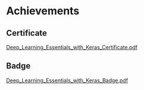 

# Achievements
## Certificate
[Deep_Learning_Essentials_with_Keras_Certificate.pdf](https://prod-files-secure.s3.us-west-2.amazonaws.com/03e82b26-cccb-4906-bb56-adabcbdc0655/f5cf1405-8a02-49a4-beb6-3d50b033ba6e/Deep_Learning_Essentials_with_Keras_Certificate.pdf?X-Amz-Algorithm=AWS4-HMAC-SHA256&X-Amz-Content-Sha256=UNSIGNED-PAYLOAD&X-Amz-Credential=ASIAZI2LB4664AOZJVHP%2F20250130%2Fus-west-2%2Fs3%2Faws4_request&X-Amz-Date=20250130T101519Z&X-Amz-Expires=3600&X-Amz-Security-Token=IQoJb3JpZ2luX2VjEJr%2F%2F%2F%2F%2F%2F%2F%2F%2F%2FwEaCXVzLXdlc3QtMiJIMEYCIQCxl1DgIHvNqMzirkPZ4gptNVQhFCh4%2F%2FZEXXS6zA172gIhAPsqW3SEHVmC%2FlEeBov%2F8rLNlmJEcPa1NZCBC48QmDJ2KogECKP%2F%2F%2F%2F%2F%2F%2F%2F%2F%2FwEQABoMNjM3NDIzMTgzODA1Igxb6e4TviEG3afbRp0q3APmf2C67TtKL0yc5pxn%2BCpWqBMl%2BZccJxoUsYA1WY3896oP0UOjb2H7T1%2Br%2BPRj8pVwCYSxUCRYh%2B9LvRSJFnzqVzDjT%2B6OnQrkVJCQ2gOVfJs%2B2nKBMN2We5LPVYxsYi9W%2FFR7LdQRlMiSYhoGo0WZ9YH01ZyvL8LO9ez6wdZBSChTtTQQ28IXBb2Ug8A3wH0iCBT5W6qyQXteGbhNjf6bi0%2FaYvbZVIlmWKn4ZQ10WxCNWJEcVeyTLb%2B5IXDw2aGzzyjFjETJPbEoBD7Hom5pEGUEyVTPOdOkdYep3emFyA4fRm6ZbAOjqjsDP5Lu6JBBMx77eY9OBQMp55O3TQI0c2on4mj4XeafAIMFVRLib7CI56I%2FUjbRmwwuFEuQbiig3CcNhib9avNzVsFqqPj98aHo5de1LL%2B%2F1TwsXoeRt12fQfXUdojQH3m1Gdbse%2BK497WpQ8xEJoHTWQd3oHaQhE2lmwhEzU3w%2FXe519%2F%2F7HcND99BM%2B%2B0XHcuZIrd1%2F1SV1aXD7qFMTeWpg1tZ%2BGBT0qNgHXQvMddFAo%2Ba%2F%2BmohHG5qI7fXNGAnJJ9IJhzwdJQV8%2BYuzNA3m3na0%2Fdd24ys%2BV%2FblO%2FLjsJ6I%2BKCyHHFtx9VwSRcy9Vamc1DD5iu28BjqkAUZCqTcWtUXAlV4CbFoISvw4aKQIvqyrpy6%2FJ5kKOXaBLLhA46lT1XQAqa61ZagtegBGG4zPhco48XfkbHCAj4rNAXpFUWbpjlxFPjbV3QEmPXMCSGE8kRLWYuBPGvoKw73D62SxImlIEChMCP2EO6Jc1uYJZUXLWFPyMozrelD5%2BicPdIbXT61ChVE%2BQcbkzk0BE6U9KFVPhvRALd2Z9Z%2BTIxcG&X-Amz-Signature=95c235d7f22aef25048c7764525806bc29f9de9456486386a57d5e70ca7d94cd&X-Amz-SignedHeaders=host&x-id=GetObject)
## Badge
[Deep_Learning_Essentials_with_Keras_Badge.pdf](https://prod-files-secure.s3.us-west-2.amazonaws.com/03e82b26-cccb-4906-bb56-adabcbdc0655/5c209097-6d96-477f-a031-edc11aa6225f/Deep_Learning_Essentials_with_Keras_Badge.pdf?X-Amz-Algorithm=AWS4-HMAC-SHA256&X-Amz-Content-Sha256=UNSIGNED-PAYLOAD&X-Amz-Credential=ASIAZI2LB4664AOZJVHP%2F20250130%2Fus-west-2%2Fs3%2Faws4_request&X-Amz-Date=20250130T101519Z&X-Amz-Expires=3600&X-Amz-Security-Token=IQoJb3JpZ2luX2VjEJr%2F%2F%2F%2F%2F%2F%2F%2F%2F%2FwEaCXVzLXdlc3QtMiJIMEYCIQCxl1DgIHvNqMzirkPZ4gptNVQhFCh4%2F%2FZEXXS6zA172gIhAPsqW3SEHVmC%2FlEeBov%2F8rLNlmJEcPa1NZCBC48QmDJ2KogECKP%2F%2F%2F%2F%2F%2F%2F%2F%2F%2FwEQABoMNjM3NDIzMTgzODA1Igxb6e4TviEG3afbRp0q3APmf2C67TtKL0yc5pxn%2BCpWqBMl%2BZccJxoUsYA1WY3896oP0UOjb2H7T1%2Br%2BPRj8pVwCYSxUCRYh%2B9LvRSJFnzqVzDjT%2B6OnQrkVJCQ2gOVfJs%2B2nKBMN2We5LPVYxsYi9W%2FFR7LdQRlMiSYhoGo0WZ9YH01ZyvL8LO9ez6wdZBSChTtTQQ28IXBb2Ug8A3wH0iCBT5W6qyQXteGbhNjf6bi0%2FaYvbZVIlmWKn4ZQ10WxCNWJEcVeyTLb%2B5IXDw2aGzzyjFjETJPbEoBD7Hom5pEGUEyVTPOdOkdYep3emFyA4fRm6ZbAOjqjsDP5Lu6JBBMx77eY9OBQMp55O3TQI0c2on4mj4XeafAIMFVRLib7CI56I%2FUjbRmwwuFEuQbiig3CcNhib9avNzVsFqqPj98aHo5de1LL%2B%2F1TwsXoeRt12fQfXUdojQH3m1Gdbse%2BK497WpQ8xEJoHTWQd3oHaQhE2lmwhEzU3w%2FXe519%2F%2F7HcND99BM%2B%2B0XHcuZIrd1%2F1SV1aXD7qFMTeWpg1tZ%2BGBT0qNgHXQvMddFAo%2Ba%2F%2BmohHG5qI7fXNGAnJJ9IJhzwdJQV8%2BYuzNA3m3na0%2Fdd24ys%2BV%2FblO%2FLjsJ6I%2BKCyHHFtx9VwSRcy9Vamc1DD5iu28BjqkAUZCqTcWtUXAlV4CbFoISvw4aKQIvqyrpy6%2FJ5kKOXaBLLhA46lT1XQAqa61ZagtegBGG4zPhco48XfkbHCAj4rNAXpFUWbpjlxFPjbV3QEmPXMCSGE8kRLWYuBPGvoKw73D62SxImlIEChMCP2EO6Jc1uYJZUXLWFPyMozrelD5%2BicPdIbXT61ChVE%2BQcbkzk0BE6U9KFVPhvRALd2Z9Z%2BTIxcG&X-Amz-Signature=60385630a6341c04e5d497558ddb36e69375a6f88474660488e19060bac98cea&X-Amz-SignedHeaders=host&x-id=GetObject)

